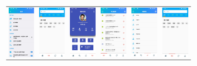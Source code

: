 

|                   |                   |                   |                   |                   |                   |
| ----------------- | ----------------- | ----------------- | ----------------- | ----------------- | ----------------- |
| ![README\0.jpg](README\0.jpg) | ![README\1.jpg](README\1.jpg) | ![README\3.jpg](README\3.jpg) | ![README\4.jpg](README\4.jpg) | ![README\2.jpg](README\2.jpg) | ![README\5.jpg](README\5.jpg) |

